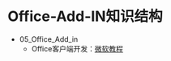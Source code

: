 # Office-Add-IN知识结构
    
* 05_Office_Add_in
    * Office客户端开发：[微软教程](https://docs.microsoft.com/zh-cn/office/client-developer/onenote/application-interface-onenote?redirectedfrom=MSDN "教程")